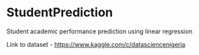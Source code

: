 # StudentPrediction
Student academic performance prediction using linear regression

Link to dataset - https://www.kaggle.com/c/datasciencenigeria
